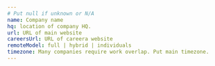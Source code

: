 ```yaml
---
# Put null if unknown or N/A
name: Company name
hq: location of company HQ.
url: URL of main website
careersUrl: URL of careera website
remoteModel: full | hybrid | individuals
timezone: Many companies require work overlap. Put main timezone.
---
```

